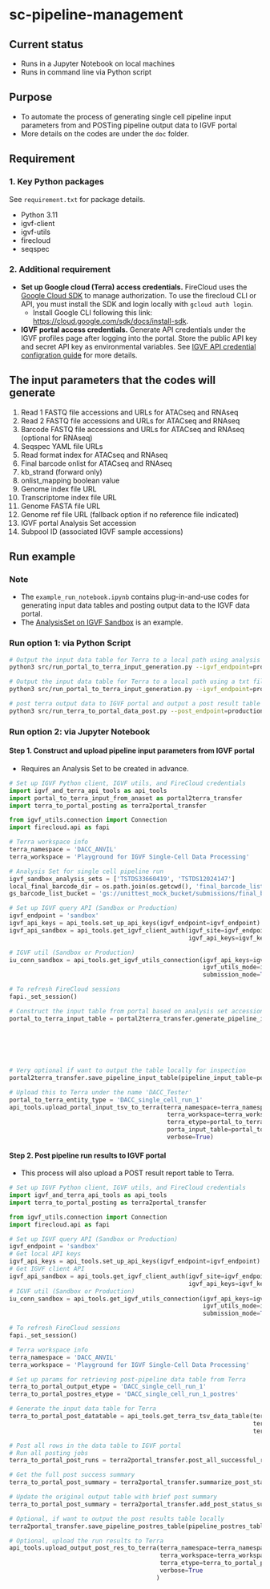# sc-pipeline-management

## Current status

* Runs in a Jupyter Notebook on local machines
* Runs in command line via Python script

## Purpose

* To automate the process of generating single cell pipeline input parameters from and POSTing pipeline output data to IGVF portal
* More details on the codes are under the `doc` folder.

## Requirement

### 1. Key Python packages

See `requirement.txt` for package details.

* Python 3.11
* igvf-client
* igvf-utils
* firecloud
* seqspec

### 2. Additional requirement

* **Set up Google cloud (Terra) access credentials.** FireCloud uses the [Google Cloud SDK](https://cloud.google.com/sdk/) to manage authorization. To use the firecloud CLI or API, you must install the SDK and login locally with `gcloud auth login`.
  * Install Google CLI following this link: <https://cloud.google.com/sdk/docs/install-sdk>.
* **IGVF portal access credentials.** Generate API credentials under the IGVF profiles page after logging into the portal. Store the public API key and secret API key as environmental variables. See [IGVF API credential configration guide](https://github.com/IGVF-DACC/igvf_utils/wiki/Configuration) for more details.

## The input parameters that the codes will generate

1. Read 1 FASTQ file accessions and URLs for ATACseq and RNAseq
2. Read 2 FASTQ file accessions and URLs for ATACseq and RNAseq
3. Barcode FASTQ file accessions and URLs for ATACseq and RNAseq (optional for RNAseq)
4. Seqspec YAML file URLs
5. Read format index for ATACseq and RNAseq
6. Final barcode onlist for ATACseq and RNAseq
7. kb_strand (forward only)
8. onlist_mapping boolean value
9. Genome index file URL
10. Transcriptome index file URL
11. Genome FASTA file URL
12. Genome ref file URL (fallback option if no reference file indicated)
13. IGVF portal Analysis Set accession
14. Subpool ID (associated IGVF sample accessions)

## Run example

### Note

* The `example_run_notebook.ipynb` contains plug-in-and-use codes for generating input data tables and posting output data to the IGVF data portal.
* The [AnalysisSet on IGVF Sandbox](https://sandbox.igvf.org/analysis-sets/TSTDS33660419/) is an example.

### Run option 1: via Python Script

```bash
# Output the input data table for Terra to a local path using analysis set IDs from an input string
python3 src/run_portal_to_terra_input_generation.py --igvf_endpoint=production --input_analysis_set=IGVFDS5316CVFR --terra_etype=pipeline_test_run --local_barcode_file_dir="$(pwd)/final_barcode_list/" --gs_barcode_list_bucket=gs://gs-bucket/final_barcode_list --output_dir="$(pwd)/terra_input_datatables"

# Output the input data table for Terra to a local path using a txt file with one analysis file per line
python3 src/run_portal_to_terra_input_generation.py --igvf_endpoint=production --input_analysis_set_file=/local_dirs/analysis_set_accessions.txt --terra_etype=pipeline_test_run --local_barcode_file_dir="$(pwd)/final_barcode_list/" --gs_barcode_list_bucket=gs://gs-bucket/final_barcode_list --output_dir="$(pwd)/terra_input_datatables"

# post terra output data to IGVF portal and output a post result table to a local path
python3 src/run_terra_to_portal_data_post.py --post_endpoint=production --terra_namespace=DACC_ANVIL --terra_workspace='Playground for IGVF Single-Cell Data Processing' --terra_etype=DACC_single_cell_run_1 --upload_file=True --output_dir="$(pwd)/terra_input_datatables"
```

### Run option 2: via Jupyter Notebook

#### Step 1. Construct and upload pipeline input parameters from IGVF portal

* Requires an Analysis Set to be created in advance.

```python
# Set up IGVF Python client, IGVF utils, and FireCloud credentials
import igvf_and_terra_api_tools as api_tools
import portal_to_terra_input_from_anaset as portal2terra_transfer
import terra_to_portal_posting as terra2portal_transfer

from igvf_utils.connection import Connection
import firecloud.api as fapi

# Terra workspace info
terra_namespace = 'DACC_ANVIL'
terra_workspace = 'Playground for IGVF Single-Cell Data Processing'

# Analysis Set for single cell pipeline run
igvf_sandbox_analysis_sets = ['TSTDS33660419', 'TSTDS12024147']
local_final_barcode_dir = os.path.join(os.getcwd(), 'final_barcode_list/')
gs_barcode_list_bucket = 'gs://unittest_mock_bucket/submissions/final_barcode_onlist/'

# Set up IGVF query API (Sandbox or Production)
igvf_endpoint = 'sandbox'
igvf_api_keys = api_tools.set_up_api_keys(igvf_endpoint=igvf_endpoint)
igvf_api_sandbox = api_tools.get_igvf_client_auth(igvf_site=igvf_endpoint,
                                                  igvf_api_keys=igvf_keys)

# IGVF util (Sandbox or Production)
iu_conn_sandbox = api_tools.get_igvf_utils_connection(igvf_api_keys=igvf_api_keys,
                                                      igvf_utils_mode=igvf_endpoint,
                                                      submission_mode=True)

# To refresh FireCloud sessions
fapi._set_session()

# Construct the input table from portal based on analysis set accessions
portal_to_terra_input_table = portal2terra_transfer.generate_pipeline_input_table(query_analysis_set_accs=unittest_analysis_sets,
                                                                                  igvf_api=igvf_api_sandbox,
                                                                                  terra_etype='unittest_pipeline_tester',
                                                                                  local_barcode_file_dir=local_final_barcode_dir,
                                                                                  gs_barcode_list_bucket=gs_barcode_list_bucket
                                                                                  )

# Very optional if want to output the table locally for inspection
portal2terra_transfer.save_pipeline_input_table(pipeline_input_table=portal_to_terra_input_table, output_dir='./')

# Upload this to Terra under the name 'DACC_Tester'
portal_to_terra_entity_type = 'DACC_single_cell_run_1'
api_tools.upload_portal_input_tsv_to_terra(terra_namespace=terra_namespace,
                                            terra_workspace=terra_workspace,
                                            terra_etype=portal_to_terra_entity_type,
                                            porta_input_table=portal_to_terra_input_table,
                                            verbose=True)
```

#### Step 2. Post pipeline run results to IGVF portal

* This process will also upload a POST result report table to Terra.

```python
# Set up IGVF Python client, IGVF utils, and FireCloud credentials
import igvf_and_terra_api_tools as api_tools
import terra_to_portal_posting as terra2portal_transfer

from igvf_utils.connection import Connection
import firecloud.api as fapi

# Set up IGVF query API (Sandbox or Production)
igvf_endpoint = 'sandbox'
# Get local API keys
igvf_api_keys = api_tools.set_up_api_keys(igvf_endpoint=igvf_endpoint)
# Get IGVF client API
igvf_api_sandbox = api_tools.get_igvf_client_auth(igvf_site=igvf_endpoint,
                                                  igvf_api_keys=igvf_keys)
# IGVF util (Sandbox or Production)
iu_conn_sandbox = api_tools.get_igvf_utils_connection(igvf_api_keys=igvf_api_keys,
                                                      igvf_utils_mode=igvf_endpoint,
                                                      submission_mode=True)

# To refresh FireCloud sessions
fapi._set_session()

# Terra workspace info
terra_namespace = 'DACC_ANVIL'
terra_workspace = 'Playground for IGVF Single-Cell Data Processing'

# Set up params for retrieving post-pipeline data table from Terra
terra_to_portal_output_etype = 'DACC_single_cell_run_1'
terra_to_portal_postres_etype = 'DACC_single_cell_run_1_postres'

# Generate the input data table for Terra
terra_to_portal_post_datatable = api_tools.get_terra_tsv_data_table(terra_namespace=terra_namespace,
                                                                    terra_workspace=terra_workspace,
                                                                    terra_etype=terra_to_portal_output_etype)

# Post all rows in the data table to IGVF portal
# Run all posting jobs
terra_to_portal_post_runs = terra2portal_transfer.post_all_successful_runs(igvf_api=igvf_api_sandbox, igvf_utils_api=iu_conn_sandbox, upload_file=False, full_terra_data_table=terra_to_portal_post_datatable)

# Get the full post success summary
terra_to_portal_post_summary = terra2portal_transfer.summarize_post_status(post_results=terra_to_portal_post_runs)

# Update the original output table with brief post summary
terra_to_portal_post_summary = terra2portal_transfer.add_post_status_summary_to_output_data_table(full_terra_data_table=terra_to_portal_post_datatable, post_status_df=terra_to_portal_post_summary)

# Optional, if want to output the post results table locally
terra2portal_transfer.save_pipeline_postres_table(pipeline_postres_table=posting_all_data_report, output_dir='./')

# Optional, upload the run results to Terra
api_tools.upload_output_post_res_to_terra(terra_namespace=terra_namespace,
                                          terra_workspace=terra_workspace,
                                          terra_etype=terra_to_portal_postres_etype,
                                          verbose=True
                                         )
```
